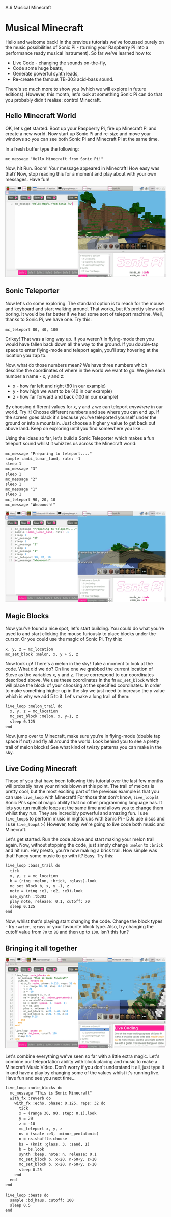 A.6 Musical Minecraft 

# Musical Minecraft



Hello and welcome back! In the previous tutorials we've focussed purely
on the music possibilities of Sonic Pi - (turning your Raspberry Pi into
a performance ready musical instrument). So far we've learned how to:

* Live Code - changing the sounds on-the-fly,
* Code some huge beats,
* Generate powerful synth leads,
* Re-create the famous TB-303 acid-bass sound.

There's so much more to show you (which we will explore in future
editions). However, this month, let's look at something Sonic Pi can do
that you probably didn't realise: control Minecraft.

## Hello Minecraft World

OK, let's get started. Boot up your Raspberry Pi, fire up Minecraft Pi
and create a new world. Now start up Sonic Pi and re-size and move your
windows so you can see both Sonic Pi and Minecraft Pi at the same time.

In a fresh buffer type the following:

```
mc_message "Hello Minecraft from Sonic Pi!"
```
    
Now, hit Run. Boom! Your message appeared in Minecraft! How easy was
that? Now, stop reading this for a moment and play about with your own
messages. Have fun!

![Screen 0](../images/tutorial/articles/A.06-minecraft/Musical-Minecraft-0-small.png)

## Sonic Teleporter

Now let's do some exploring. The standard option is to reach for the
mouse and keyboard and start walking around. That works, but it's pretty
slow and boring. It would be far better if we had some sort of teleport
machine. Well, thanks to Sonic Pi, we have one. Try this:

```
mc_teleport 80, 40, 100
```
    
Crikey! That was a long way up. If you weren't in flying-mode then you
would have fallen back down all the way to the ground. If you double-tap
space to enter flying-mode and teleport again, you'll stay hovering at
the location you zap to.

Now, what do those numbers mean? We have three numbers which describe
the coordinates of where in the world we want to go. We give each number
a name - x, y and z:

* x - how far left and right (80 in our example)
* y - how high we want to be (40 in our example)
* z - how far forward and back (100 in our example)

By choosing different values for x, y and z we can teleport *anywhere*
in our world. Try it! Choose different numbers and see where you can end
up. If the screen goes black it's because you've teleported yourself
under the ground or into a mountain. Just choose a higher y value to get
back out above land. Keep on exploring until you find somewhere you
like...

Using the ideas so far, let's build a Sonic Teleporter which makes a fun
teleport sound whilst it whizzes us across the Minecraft world:

```
mc_message "Preparing to teleport...."
sample :ambi_lunar_land, rate: -1
sleep 1
mc_message "3"
sleep 1
mc_message "2"
sleep 1
mc_message "1"
sleep 1
mc_teleport 90, 20, 10
mc_message "Whoooosh!"
```
    
![Screen 1](../images/tutorial/articles/A.06-minecraft/Musical-Minecraft-1-small.png)

## Magic Blocks

Now you've found a nice spot, let's start building. You could do what
you're used to and start clicking the mouse furiously to place blocks
under the cursor. Or you could use the magic of Sonic Pi. Try this:

```
x, y, z = mc_location
mc_set_block :melon, x, y + 5, z
```

Now look up! There's a melon in the sky! Take a moment to look at the
code. What did we do? On line one we grabbed the current location of
Steve as the variables x, y and z. These correspond to our coordinates
described above. We use these coordinates in the fn `mc_set_block` which
will place the block of your choosing at the specified coordinates. In
order to make something higher up in the sky we just need to increase
the y value which is why we add 5 to it. Let's make a long trail of them:

```
live_loop :melon_trail do
  x, y, z = mc_location
  mc_set_block :melon, x, y-1, z
  sleep 0.125
end
```

Now, jump over to Minecraft, make sure you're in flying-mode (double tap
space if not) and fly all around the world. Look behind you to see a
pretty trail of melon blocks! See what kind of twisty patterns you can
make in the sky.

## Live Coding Minecraft

Those of you that have been following this tutorial over the last few
months will probably have your minds blown at this point. The trail of
melons is pretty cool, but the most exciting part of the previous
example is that you can use `live_loop` with Minecraft! For those that
don't know, `live_loop` is Sonic Pi's special magic ability that no
other programming language has. It lets you run multiple loops at the
same time and allows you to change them whilst they run. They are
incredibly powerful and amazing fun. I use `live_loop`s to perform music
in nightclubs with Sonic Pi - DJs use discs and I use `live_loop`s :-)
However, today we're going to live code both music and Minecraft.

Let's get started. Run the code above and start making your melon
trail again. Now, without stopping the code, just simply change `:melon` to
`:brick` and hit run. Hey presto, you're now making a brick trail. How
simple was that! Fancy some music to go with it? Easy. Try this:

```
live_loop :bass_trail do
  tick
  x, y, z = mc_location
  b = (ring :melon, :brick, :glass).look
  mc_set_block b, x, y -1, z
  note = (ring :e1, :e2, :e3).look
  use_synth :tb303
  play note, release: 0.1, cutoff: 70
  sleep 0.125
end
```
    
Now, whilst that's playing start changing the code. Change the block
types - try `:water`, `:grass` or your favourite block type. Also, try
changing the cutoff value from `70` to `80` and then up to `100`. Isn't
this fun?

## Bringing it all together

![Screen 2](../images/tutorial/articles/A.06-minecraft/Musical-Minecraft-2-small.png)

Let's combine everything we've seen so far with a little extra
magic. Let's combine our teleportation ability with block placing and
music to make a Minecraft Music Video. Don't worry if you don't
understand it all, just type it in and have a play by changing some of
the values whilst it's running live. Have fun and see you next time...
    
```
live_loop :note_blocks do
  mc_message "This is Sonic Minecraft"
  with_fx :reverb do
    with_fx :echo, phase: 0.125, reps: 32 do
      tick
      x = (range 30, 90, step: 0.1).look
      y = 20
      z = -10
      mc_teleport x, y, z
      ns = (scale :e3, :minor_pentatonic)
      n = ns.shuffle.choose
      bs = (knit :glass, 3, :sand, 1)
      b = bs.look
      synth :beep, note: n, release: 0.1
      mc_set_block b, x+20, n-60+y, z+10
      mc_set_block b, x+20, n-60+y, z-10
      sleep 0.25
    end
  end
end

live_loop :beats do
  sample :bd_haus, cutoff: 100
  sleep 0.5
end
```

